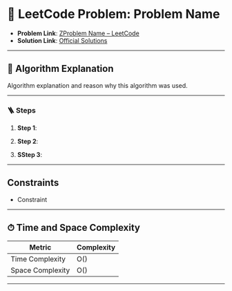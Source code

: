 # 🧩 LeetCode Problem: Problem Name

- **Problem Link**: [ZProblem Name – LeetCode](https://leetcode.com/problems/problem-name/)
- **Solution Link**: [Official Solutions](https://leetcode.com/problems/problem-name/solutions/)

---

## 🧠 Algorithm Explanation

Algorithm explanation and reason why this algorithm was used.

---

### 🪜 Steps

1. **Step 1**:

2. **Step 2**:

3. **SStep 3**:

---

## Constraints

- Constraint

---

## ⏱ Time and Space Complexity

| Metric            | Complexity |
|-------------------|------------|
| Time Complexity   | O()       |
| Space Complexity  | O()       |

---
